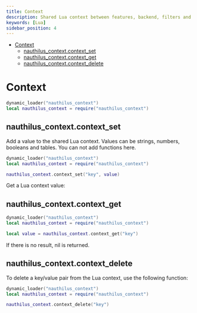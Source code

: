 ```yaml
---
title: Context
description: Shared Lua context between features, backend, filters and actions
keywords: [Lua]
sidebar_position: 4
---
```


<!-- TOC -->
* [Context](#context)
  * [nauthilus\_context.context\_set](#nauthilus_contextcontext_set)
  * [nauthilus\_context.context\_get](#nauthilus_contextcontext_get)
  * [nauthilus\_context.context\_delete](#nauthilus_contextcontext_delete)
<!-- TOC -->

# Context

```lua
dynamic_loader("nauthilus_context")
local nauthilus_context = require("nauthilus_context")
```

## nauthilus\_context.context\_set
Add a value to the shared Lua context. Values can be strings, numbers, booleans and tables. You can not add functions here.

```lua
dynamic_loader("nauthilus_context")
local nauthilus_context = require("nauthilus_context")

nauthilus_context.context_set("key", value)
```

Get a Lua context value:

## nauthilus\_context.context\_get

```lua
dynamic_loader("nauthilus_context")
local nauthilus_context = require("nauthilus_context")

local value = nauthilus_context.context_get("key")
```

If there is no result, nil is returned.

## nauthilus\_context.context\_delete

To delete a key/value pair from the Lua context, use the following function:

```lua
dynamic_loader("nauthilus_context")
local nauthilus_context = require("nauthilus_context")

nauthilus_context.context_delete("key")
```

